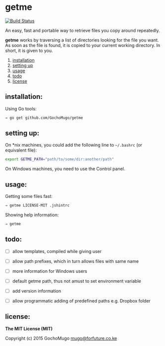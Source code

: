 
# getme

[![Build Status](https://travis-ci.org/GochoMugo/getme.svg)](https://travis-ci.org/GochoMugo/getme)

An easy, fast and portable way to retrieve files you copy around repeatedly.

**getme** works by traversing a list of directories looking for the file you want. As soon as the file is found, it is copied to your current working directory. In short, it is given to you.

1. [installation](#installation)
1. [setting up](#setup)
1. [usage](#usage)
1. [todo](#todo)
1. [license](#license)


<a name="installation"></a>
## installation:

Using Go tools:

```bash
⇒ go get github.com/GochoMugo/getme
```


<a name="setup"></a>
## setting up:

On *nix machines, you could add the following line to `~/.bashrc` (or equivalent file):

```sh
export GETME_PATH="path/to/some/dir:another/path"
```

On Windows machines, you need to use the Control panel.


<a name="usage"></a>
## usage:

Getting some files fast:

```bash
⇒ getme LICENSE-MIT .jshintrc
```

Showing help information:

```bash
⇒ getme
```


<a name="todo"></a>
## todo:

* [ ] allow templates, compiled while giving user
* [ ] allow path prefixes, which in turn allows files with same name
* [ ] more information for Windows users
* [ ] default getme path, thus not amust to set environment variable
* [ ] add version information
* [ ] allow programmatic adding of predefined paths e.g. Dropbox folder


<a name="license"></a>
## license:

**The MIT License (MIT)**

Copyright (c) 2015 GochoMugo <mugo@forfuture.co.ke>

